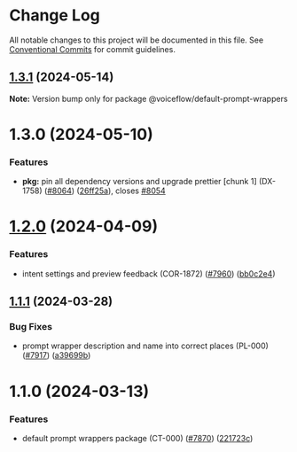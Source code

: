 # Change Log

All notable changes to this project will be documented in this file.
See [Conventional Commits](https://conventionalcommits.org) for commit guidelines.

## [1.3.1](https://github.com/voiceflow/creator-app/compare/@voiceflow/default-prompt-wrappers@1.3.0...@voiceflow/default-prompt-wrappers@1.3.1) (2024-05-14)

**Note:** Version bump only for package @voiceflow/default-prompt-wrappers

# 1.3.0 (2024-05-10)

### Features

* **pkg:** pin all dependency versions and upgrade prettier [chunk 1] (DX-1758) ([#8064](https://github.com/voiceflow/creator-app/issues/8064)) ([26ff25a](https://github.com/voiceflow/creator-app/commit/26ff25ab31b0aef98476d090591ded08dcc513dd)), closes [#8054](https://github.com/voiceflow/creator-app/issues/8054)

# [1.2.0](https://github.com/voiceflow/creator-app/compare/@voiceflow/default-prompt-wrappers@1.1.1...@voiceflow/default-prompt-wrappers@1.2.0) (2024-04-09)

### Features

* intent settings and preview feedback (COR-1872) ([#7960](https://github.com/voiceflow/creator-app/issues/7960)) ([bb0c2e4](https://github.com/voiceflow/creator-app/commit/bb0c2e4b2bced1dfb3d474b8a04188fdbeb1a24f))

## [1.1.1](https://github.com/voiceflow/creator-app/compare/@voiceflow/default-prompt-wrappers@1.1.0...@voiceflow/default-prompt-wrappers@1.1.1) (2024-03-28)

### Bug Fixes

* prompt wrapper description and name into correct places (PL-000) ([#7917](https://github.com/voiceflow/creator-app/issues/7917)) ([a39699b](https://github.com/voiceflow/creator-app/commit/a39699bb2527776923c630775d06442875ae4d1e))

# 1.1.0 (2024-03-13)

### Features

* default prompt wrappers package (CT-000) ([#7870](https://github.com/voiceflow/creator-app/issues/7870)) ([221723c](https://github.com/voiceflow/creator-app/commit/221723c262a6d7c69fbd6c8869f3284b196820c9))
